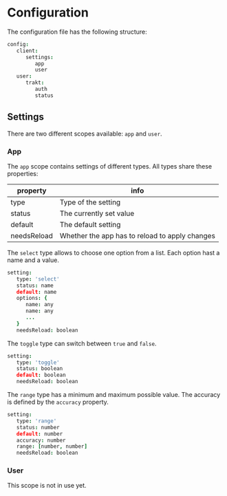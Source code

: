 # Configuration
The configuration file has the following structure:
```cson
config:
   client:
      settings:
         app
         user
   user:
      trakt:
         auth
         status
```

## Settings
There are two different scopes available: `app` and `user`.

### App
The `app` scope contains settings of different types. All types share these properties:

property | info
---|---
type | Type of the setting
status | The currently set value
default | The default setting
needsReload | Whether the app has to reload to apply changes

The `select` type allows to choose one option from a list. Each option hast a name and a value.
```cson
setting:
   type: 'select'
   status: name
   default: name
   options: {
      name: any
      name: any
      ...
   }
   needsReload: boolean
```

The `toggle` type can switch between `true` and `false`.
```cson
setting:
   type: 'toggle'
   status: boolean
   default: boolean
   needsReload: boolean
```

The `range` type has a minimum and maximum possible value. The accuracy is defined by the `accuracy` property.
```cson
setting:
   type: 'range'
   status: number
   default: number
   accuracy: number
   range: [number, number]
   needsReload: boolean
```

### User
This scope is not in use yet.
